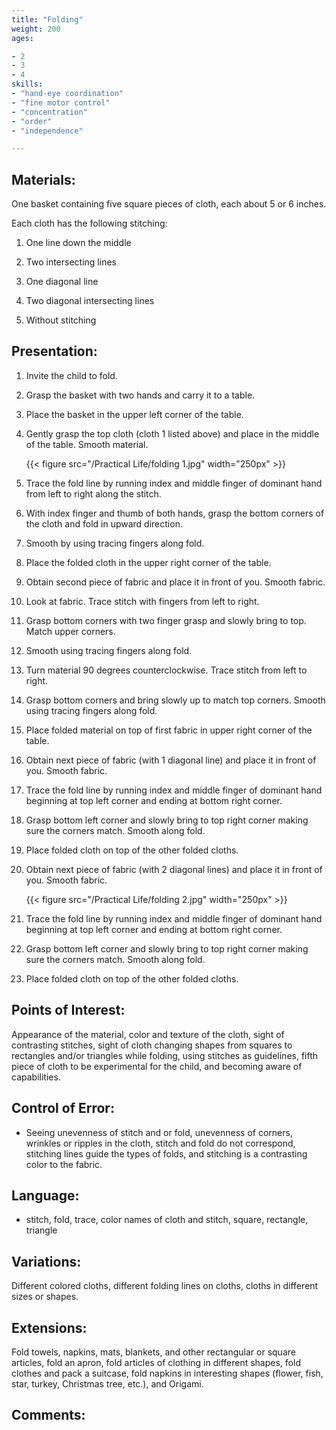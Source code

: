 ```yaml
---
title: "Folding"
weight: 200
ages:

- 2
- 3
- 4
skills:
- "hand-eye coordination"
- "fine motor control"
- "concentration"
- "order"
- "independence"

---
```


## Materials:

One basket containing five square pieces of cloth, each about 5 or 6 inches.

Each cloth has the following stitching: 

1. One line down the middle  

2. Two intersecting lines

3. One diagonal line

4. Two diagonal intersecting lines

5. Without stitching

## Presentation:

1. Invite the child to fold.

2. Grasp the basket with two hands and carry it to a table.

3. Place the basket in the upper left corner of the table.

4. Gently grasp the top cloth (cloth 1 listed above) and place in the middle of the table.  Smooth material.
   
   
   
   {{< figure src="/Practical Life/folding 1.jpg" width="250px" >}}
   
   

5. Trace the fold line by running index and middle finger of dominant hand from left to right along the stitch.

6. With index finger and thumb of both hands, grasp the bottom corners of the cloth and fold in upward direction.

7. Smooth by using tracing fingers along fold.

8. Place the folded cloth in the upper right corner of the table.

9. Obtain second piece of fabric and place it in front of you. Smooth fabric.

10. Look at fabric.  Trace stitch with fingers from left to right.

11. Grasp bottom corners with two finger grasp and slowly bring to top.  Match upper corners.  

12. Smooth using tracing fingers along fold.

13. Turn material 90 degrees counterclockwise.  Trace stitch from left to right.

14. Grasp bottom corners and bring slowly up to match top corners.  Smooth using tracing fingers along fold.

15. Place folded material on top of first fabric in upper right corner of the table.

16. Obtain next piece of fabric (with 1 diagonal line) and place it in front of you.  Smooth fabric.

17. Trace the fold line by running index and middle finger of dominant hand beginning at top left corner and ending at bottom right corner.

18. Grasp bottom left corner and slowly bring to top right corner making sure the corners match.  Smooth along fold.

19. Place folded cloth on top of the other folded cloths.

20. Obtain next piece of fabric (with 2 diagonal lines) and place it in front of you. Smooth fabric.
    
    
    
    {{< figure src="/Practical Life/folding 2.jpg" width="250px" >}}
    
    

21. Trace the fold line by running index and middle finger of dominant hand beginning at top left corner and ending at bottom right corner.

22. Grasp bottom left corner and slowly bring to top right corner making sure the corners match. Smooth along fold.

23. Place folded cloth on top of the other folded cloths.

## Points of Interest:

Appearance of the material, color and texture of the cloth, sight of contrasting stitches, sight of cloth changing shapes from squares to rectangles and/or triangles while folding, using stitches as guidelines, fifth piece of cloth to be experimental for the child, and becoming aware of capabilities.  

## Control of Error:

- Seeing unevenness of stitch and or fold, unevenness of corners, wrinkles or ripples in the cloth, stitch and fold do not correspond, stitching lines guide the types of folds, and stitching is a contrasting color to the fabric.

## Language:

- stitch, fold, trace, color names of cloth and stitch, square, rectangle, triangle

## Variations:

Different colored cloths, different folding lines on cloths, cloths in different sizes or shapes.

## Extensions:

Fold towels, napkins, mats, blankets, and other rectangular or square articles, fold an apron, fold articles of clothing in different shapes, fold clothes and pack a suitcase, fold napkins in interesting shapes (flower, fish, star, turkey, Christmas tree, etc.), and Origami.

## Comments:
